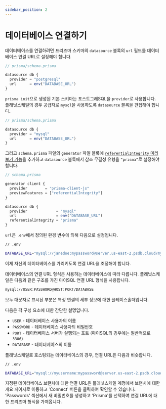 ```yaml
---
sidebar_position: 2
---
```


# 데이터베이스 연결하기

데이터베이스를 연결하려면 프리즈마 스키마의 `datasource` 블록의 `url` 필드를 데이터베이스 연결 URL로 설정해야 합니다.

```ts
// prisma/schema.prisma

datasource db {
  provider = "postgresql"
  url      = env("DATABASE_URL")
}
```

`prisma init`으로 생성된 기본 스키마는 포스트그레SQL을 `provider`로 사용합니다. 플래닛스케일의 경우 공급자로 `mysql`을 사용하도록 `datasource` 블록을 편집해야 합니다.

```ts
// prisma/schema.prisma

datasource db {
  provider = "mysql"
  url      = env("DATABASE_URL")
}
```

그리고 `schema.prisma` 파일의 `generator` 파일 블록에 [`referentialIntegrity` 미리보기 기능](https://www.prisma.io/docs/concepts/components/prisma-schema/relations/referential-integrity)을 추가하고 `datasource` 블록에서 참조 무결성 유형을 `"prisma"`로 설정해야 합니다.

```ts
// schema.prisma

generator client {
  provider        = "prisma-client-js"
  previewFeatures = ["referentialIntegrity"]
}

datasource db {
  provider             = "mysql"
  url                  = env("DATABASE_URL")
  referentialIntegrity = "prisma"
}
```

`url`은 `.env`에서 정의된 환경 변수에 의해 다음으로 설정됩니다.

```bash
// .env

DATABASE_URL="mysql://janedoe:mypassword@server.us-east-2.psdb.cloud/mydb?sslaccept=strict"
```

이제 자신의 데이터베이스를 가리키도록 연결 URL을 조정해야 합니다.

데이터베이스의 연결 URL 형식은 사용하는 데이터베이스에 따라 다릅니다. 플래닛스케일은 다음과 같은 구조를 가진 마이SQL 연결 URL 형식을 사용합니다.

```bash
mysql://USER:PASSWORD@HOST:PORT/DATABASE
```

모두 대문자로 표시된 부분은 특정 연결의 세부 정보에 대한 플레이스홀더입니다.

다음은 각 구성 요소에 대한 간단한 설명입니다.

- `USER` - 데이터베이스 사용자의 이름
- `PASSWORD` - 데이터베이스 사용자의 비밀번호
- `PORT` - 데이터베이스 서버가 실행되는 포트 (마이SQL의 경우에는 일반적으로 `3306`)
- `DATABASE` - 데이터베이스의 이름

플래닛스케일로 호스팅되는 데이터베이스의 경우, 연결 URL은 다음과 비슷합니다.

```bash
// .env

DATABASE_URL="mysql://myusername:mypassword@server.us-east-2.psdb.cloud/mydb?sslaccept=strict"
```

지정된 데이터베이스 브랜치에 대한 연결 URL은 플래닛스케일 계정에서 브랜치에 대한 개요 페이지로 이동하고 'Connect' 버튼을 클릭하여 확인할 수 있습니다. 'Passwords' 섹션에서 새 비밀번호를 생성하고 'Prisma'를 선택하여 연결 URL에 대한 프리즈마 형식을 가져옵니다.

